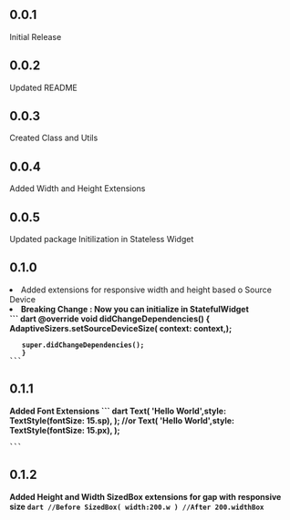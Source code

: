 ## 0.0.1
 Initial Release
## 0.0.2
 Updated README
 ## 0.0.3
 Created Class and Utils 
 ## 0.0.4
 Added Width and Height Extensions
 ## 0.0.5
 Updated package Initilization in Stateless Widget
 ## 0.1.0
<li> Added extensions for responsive  width and height based o Source Device <br>
<li> <b>Breaking Change :<b> Now you can initialize in StatefulWidget</li>
     ```
      dart
       @override
       void didChangeDependencies() {
        AdaptiveSizers.setSourceDeviceSize(
        context: context,);

       super.didChangeDependencies();
       }
    ```
 ## 0.1.1
 Added Font Extensions
    ```
        dart
            Text(
            'Hello World',style: TextStyle(fontSize: 15.sp),
            );
            //or
            Text(
            'Hello World',style: TextStyle(fontSize: 15.px),
            );

    ``` 
 ## 0.1.2
  Added Height  and Width SizedBox extensions for gap with responsive size
        ```
        dart
            //Before
            SizedBox(
            width:200.w
            )
            //After
            200.widthBox
        ```


